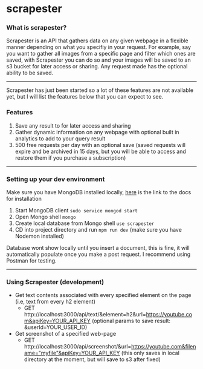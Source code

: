 # scrapester

### What is scrapester?
Scrapester is an API that gathers data on any given webpage in a flexible manner depending on what you specifiy in your request. For example, say you want to gather all images from a specific page and filter which ones are saved, with Scrapester you can do so and your images will be saved to an s3 bucket for later access or sharing. Any request made has the optional ability to be saved.  <hr />
Scrapester has just been started so a lot of these features are not available yet, but I will list the features below that you can expect to see.
 
### Features
1. Save any result to for later access and sharing
2. Gather dynamic information on any webpage with optional built in analytics to add to your query result
3. 500 free requests per day with an optional save (saved requests will expire and be archived in 15 days, but you will be able to access and restore them if you purchase a subscription)
<hr />

### Setting up your dev environment

Make sure you have MongoDB installed locally, <a href="https://docs.mongodb.com/manual/installation/">here</a> is the link to the docs for installation
1) Start MongoDB client
```sudo service mongod start```
2) Open Mongo shell
```mongo```
3) Create local database from Mongo shell
``` use scrapester ```  
4) CD into project directory and run ```npm run dev``` (make sure you have Nodemon installed)

Database wont show locally until you insert a document, this is fine, it will automatically populate once you make a post request. I recommend using Postman for testing.
<hr />

### Using Scrapester (development)
* Get text contents associated with every specified element on the page (i.e, text from every h2 element)
    *  GET http://localhost:3000/api/text/&element=h2&url=https://youtube.com&apiKey=YOUR_API_KEY (optional params to save result: &userId=YOUR_USER_ID)
* Get screenshot of a specified web-page
    *  GET http://localhost:3000/api/screenshot/&url=https://youtube.com&filename="myfile"&apiKey=YOUR_API_KEY (this only saves in local directory at the moment, but will save to s3 after fixed)
